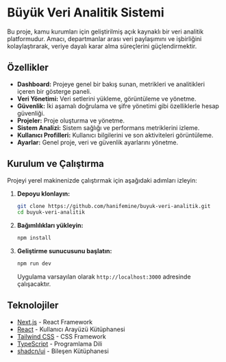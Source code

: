 # Büyük Veri Analitik Sistemi

Bu proje, kamu kurumları için geliştirilmiş açık kaynaklı bir veri analitik platformudur. Amacı, departmanlar arası veri paylaşımını ve işbirliğini kolaylaştırarak, veriye dayalı karar alma süreçlerini güçlendirmektir.

## Özellikler

- **Dashboard:** Projeye genel bir bakış sunan, metrikleri ve analitikleri içeren bir gösterge paneli.
- **Veri Yönetimi:** Veri setlerini yükleme, görüntüleme ve yönetme.
- **Güvenlik:** İki aşamalı doğrulama ve şifre yönetimi gibi özelliklerle hesap güvenliği.
- **Projeler:** Proje oluşturma ve yönetme.
- **Sistem Analizi:** Sistem sağlığı ve performans metriklerini izleme.
- **Kullanıcı Profilleri:** Kullanıcı bilgilerini ve son aktiviteleri görüntüleme.
- **Ayarlar:** Genel proje, veri ve güvenlik ayarlarını yönetme.

## Kurulum ve Çalıştırma

Projeyi yerel makinenizde çalıştırmak için aşağıdaki adımları izleyin:

1.  **Depoyu klonlayın:**
    ```bash
    git clone https://github.com/hanifemine/buyuk-veri-analitik.git
    cd buyuk-veri-analitik
    ```

2.  **Bağımlılıkları yükleyin:**
    ```bash
    npm install
    ```

3.  **Geliştirme sunucusunu başlatın:**
    ```bash
    npm run dev
    ```

    Uygulama varsayılan olarak `http://localhost:3000` adresinde çalışacaktır.

## Teknolojiler

- [Next.js](https://nextjs.org/) - React Framework
- [React](https://reactjs.org/) - Kullanıcı Arayüzü Kütüphanesi
- [Tailwind CSS](https://tailwindcss.com/) - CSS Framework
- [TypeScript](https://www.typescriptlang.org/) - Programlama Dili
- [shadcn/ui](https://ui.shadcn.com/) - Bileşen Kütüphanesi
